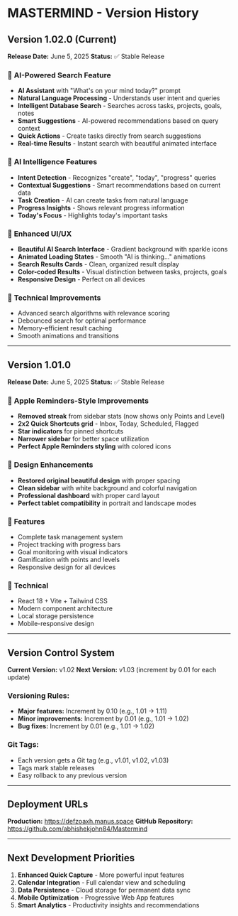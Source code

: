 # MASTERMIND - Version History

## Version 1.02.0 (Current)
**Release Date:** June 5, 2025
**Status:** ✅ Stable Release

### 🤖 **AI-Powered Search Feature**
- **AI Assistant** with "What's on your mind today?" prompt
- **Natural Language Processing** - Understands user intent and queries
- **Intelligent Database Search** - Searches across tasks, projects, goals, notes
- **Smart Suggestions** - AI-powered recommendations based on query context
- **Quick Actions** - Create tasks directly from search suggestions
- **Real-time Results** - Instant search with beautiful animated interface

### 🎯 **AI Intelligence Features**
- **Intent Detection** - Recognizes "create", "today", "progress" queries
- **Contextual Suggestions** - Smart recommendations based on current data
- **Task Creation** - AI can create tasks from natural language
- **Progress Insights** - Shows relevant progress information
- **Today's Focus** - Highlights today's important tasks

### 🎨 **Enhanced UI/UX**
- **Beautiful AI Search Interface** - Gradient background with sparkle icons
- **Animated Loading States** - Smooth "AI is thinking..." animations
- **Search Results Cards** - Clean, organized result display
- **Color-coded Results** - Visual distinction between tasks, projects, goals
- **Responsive Design** - Perfect on all devices

### 🔧 **Technical Improvements**
- Advanced search algorithms with relevance scoring
- Debounced search for optimal performance
- Memory-efficient result caching
- Smooth animations and transitions

---

## Version 1.01.0
**Release Date:** June 5, 2025
**Status:** ✅ Stable Release

### 🎯 **Apple Reminders-Style Improvements**
- **Removed streak** from sidebar stats (now shows only Points and Level)
- **2x2 Quick Shortcuts grid** - Inbox, Today, Scheduled, Flagged
- **Star indicators** for pinned shortcuts
- **Narrower sidebar** for better space utilization
- **Perfect Apple Reminders styling** with colored icons

### 🎨 **Design Enhancements**
- **Restored original beautiful design** with proper spacing
- **Clean sidebar** with white background and colorful navigation
- **Professional dashboard** with proper card layout
- **Perfect tablet compatibility** in portrait and landscape modes

### 🚀 **Features**
- Complete task management system
- Project tracking with progress bars
- Goal monitoring with visual indicators
- Gamification with points and levels
- Responsive design for all devices

### 🔧 **Technical**
- React 18 + Vite + Tailwind CSS
- Modern component architecture
- Local storage persistence
- Mobile-responsive design

---

## Version Control System

**Current Version:** v1.02
**Next Version:** v1.03 (increment by 0.01 for each update)

### Versioning Rules:
- **Major features:** Increment by 0.10 (e.g., 1.01 → 1.11)
- **Minor improvements:** Increment by 0.01 (e.g., 1.01 → 1.02)
- **Bug fixes:** Increment by 0.01 (e.g., 1.01 → 1.02)

### Git Tags:
- Each version gets a Git tag (e.g., v1.01, v1.02, v1.03)
- Tags mark stable releases
- Easy rollback to any previous version

---

## Deployment URLs

**Production:** https://defzoaxh.manus.space
**GitHub Repository:** https://github.com/abhishekjohn84/Mastermind

---

## Next Development Priorities

1. **Enhanced Quick Capture** - More powerful input features
2. **Calendar Integration** - Full calendar view and scheduling
3. **Data Persistence** - Cloud storage for permanent data sync
4. **Mobile Optimization** - Progressive Web App features
5. **Smart Analytics** - Productivity insights and recommendations

